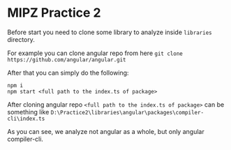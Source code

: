 # MIPZ Practice 2

Before start you need to clone some library to analyze inside ```libraries``` directory.

For example you can clone angular repo from here ```git clone https://github.com/angular/angular.git```

After that you can simply do the following:

```
npm i
npm start <full path to the index.ts of package>
```
After cloning angular repo ```<full path to the index.ts of package>``` can be something like ```D:\Practice2\libraries\angular\packages\compiler-cli\index.ts```
  
As you can see, we analyze not angular as a whole, but only angular compiler-cli.
